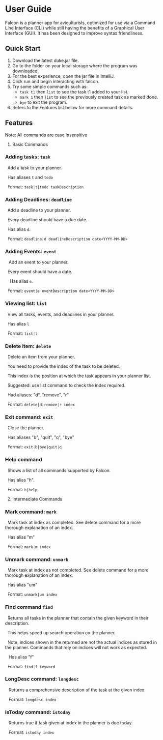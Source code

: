 # User Guide

Falcon is a planner app for aviculturists, optimized for use via a Command Line Interface (CLI) while still having the benefits of a Graphical User Interface (GUI). 
It has been designed to improve syntax friendliness.

## Quick Start

1. Download the latest duke.jar file.
2. Go to the folder on your local storage where the program was downloaded.
3. For the best experience, open the jar file in IntelliJ.
4. Click run and begin interacting with falcon.
5. Try some simple commands such as:
   - `task t1` then `list` to see the task t1 added to your list.
   - `mark 1` then `list` to see the previously created task as marked done.
   - `bye` to exit the program.
6. Refers to the Features list below for more command details.

## Features 

Note: All commands are case insensitive

1. Basic Commands

### Adding tasks: `task`

&nbsp;&nbsp;Add a task to your planner.

&nbsp;&nbsp;Has aliases `t` and `todo`

&nbsp;&nbsp;Format: `task|t|todo taskDescription`

### Adding Deadlines: `deadline`

&nbsp;&nbsp;Add a deadline to your planner.

&nbsp;&nbsp;Every deadline should have a due date.

&nbsp;&nbsp;Has alias `d`.

&nbsp;&nbsp;Format: `deadline|d deadlineDescription date<YYYY-MM-DD>`

### Adding Events: `event`

&nbsp;&nbsp; Add an event to your planner.

&nbsp;&nbsp;Every event should have a date.

&nbsp;&nbsp;&nbsp;&nbsp;Has alias `e`.

&nbsp;&nbsp;Format: `event|e eventDescription date<YYYY-MM-DD>`

### Viewing list: `list`

&nbsp;&nbsp;View all tasks, events, and deadlines in your planner.

&nbsp;&nbsp;Has alias `l`

&nbsp;&nbsp;Format: `list|l`

### Delete item: `delete`

&nbsp;&nbsp;Delete an item from your planner. 

&nbsp;&nbsp;You need to provide the index of the task to be deleted.

&nbsp;&nbsp;This index is the position at which the task appears in your planner list.

&nbsp;&nbsp;Suggested: use list command to check the index required.

&nbsp;&nbsp;Had aliases: "d", "remove", "r"

&nbsp;&nbsp;Format: `delete|d|remove|r index`

### Exit command: `exit`

&nbsp;&nbsp;Close the planner.

&nbsp;&nbsp;Has aliases "b", "quit", "q", "bye" 

&nbsp;&nbsp;Format: `exit|b|bye|quit|q`

### Help command

&nbsp;&nbsp;Shows a list of all commands supported by Falcon.

&nbsp;&nbsp;Has alias "h".

&nbsp;&nbsp;Format: `h|help`

2. Intermediate Commands

### Mark command: `mark`

&nbsp;&nbsp;Mark task at index as completed. See delete command for a more thorough explanation of an index.

&nbsp;&nbsp;Has alias "m"

&nbsp;&nbsp;Format: `mark|m index`

### Unmark command: `unmark`

&nbsp;&nbsp;Mark task at index as not completed. See delete command for a more thorough explanation of an index.

&nbsp;&nbsp;Has alias "um"

&nbsp;&nbsp;Format: `unmark|um index`

### Find command `find`

&nbsp;&nbsp;Returns all tasks in the planner that contain the given keyword in their description.

&nbsp;&nbsp;This helps speed up search operation on the planner.

&nbsp;&nbsp;Note: indices shown in the returned are not the actual indices as stored in the planner. Commands that rely on indices will not work as expected.

&nbsp;&nbsp; Has alias "f"

&nbsp;&nbsp;Format: `find|f keyword`

### LongDesc command: `longdesc`

&nbsp;&nbsp; Returns a comprehensive description of the task at the given index

&nbsp;&nbsp; Format: `longdesc index`

### isToday command: `istoday`

&nbsp;&nbsp; Returns true if task given at index in the planner is due today.

&nbsp;&nbsp; Format: `istoday index`
